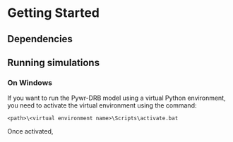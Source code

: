 # Getting Started



## Dependencies

## Running simulations

### On Windows

If you want to run the Pywr-DRB model using a virtual Python environment, you need to activate the virtual environment using the command:

```
<path>\<virtual environment name>\Scripts\activate.bat
```

Once activated,
